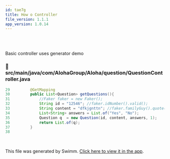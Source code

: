 ```yaml
---
id: tae7g
title: How o Controller
file_version: 1.1.1
app_version: 1.0.14
---
```


<br/>

<br/>

Basic controller uses generator demo
<!-- NOTE-swimm-snippet: the lines below link your snippet to Swimm -->
### 📄 src/main/java/com/AlohaGroup/Aloha/question/QuestionController.java
```java
29         @GetMapping
30         public List<Question> getQuestions(){
31             //Faker faker = new Faker();
32             String id = "12546"; //faker.idNumber().valid();
33             String content = "dfkjgnttn"; //faker.familyGuy().quote();
34             List<String> answers = List.of("Yes", "No");
35             Question q  = new Question(id, content, answers, 1);
36             return List.of(q);
37         }
38     
```

<br/>

This file was generated by Swimm. [Click here to view it in the app](https://app.swimm.io/repos/Z2l0aHViJTNBJTNBQWxvaGElM0ElM0FBdnJhaGFtQmk=/docs/tae7g).
